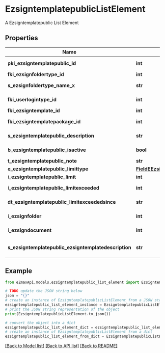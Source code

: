 # EzsigntemplatepublicListElement

A Ezsigntemplatepublic List Element

## Properties

Name | Type | Description | Notes
------------ | ------------- | ------------- | -------------
**pki_ezsigntemplatepublic_id** | **int** | The unique ID of the Ezsigntemplatepublic | 
**fki_ezsignfoldertype_id** | **int** | The unique ID of the Ezsignfoldertype. | 
**s_ezsignfoldertype_name_x** | **str** | The name of the Ezsignfoldertype in the language of the requester | 
**fki_userlogintype_id** | **int** | The unique ID of the Userlogintype  Valid values:  |Value|Description|Detail| |-|-|-| |1|**Email Only**|The Ezsignsigner will receive a secure link by email| |2|**Email and phone or SMS**|The Ezsignsigner will receive a secure link by email and will need to authenticate using SMS or Phone call. **Additional fee applies**| |3|**Email and secret question**|The Ezsignsigner will receive a secure link by email and will need to authenticate using a predefined question and answer| |4|**In person only**|The Ezsignsigner will only be able to sign \&quot;In-Person\&quot; and there won&#39;t be any authentication. No email will be sent for invitation to sign. Make sure you evaluate the risk of signature denial and at minimum, we recommend you use a handwritten signature type| |5|**In person with phone or SMS**|The Ezsignsigner will only be able to sign \&quot;In-Person\&quot; and will need to authenticate using SMS or Phone call. No email will be sent for invitation to sign. **Additional fee applies**| |6|**Embedded**|The Ezsignsigner will only be able to sign in the embedded solution. No email will be sent for invitation to sign. **Additional fee applies**|   |7|**Embedded with phone or SMS**|The Ezsignsigner will only be able to sign in the embedded solution and will need to authenticate using SMS or Phone call. No email will be sent for invitation to sign. **Additional fee applies**|   |8|**No validation**|The Ezsignsigner will not receive an email and won&#39;t have to validate his connection using 2 factor. **Additional fee applies**|      |9|**Sms only**|The Ezsignsigner will not receive an email but will will need to authenticate using SMS. **Additional fee applies**|      | 
**fki_ezsigntemplate_id** | **int** | The unique ID of the Ezsigntemplate | [optional] 
**fki_ezsigntemplatepackage_id** | **int** | The unique ID of the Ezsigntemplatepackage | [optional] 
**s_ezsigntemplatepublic_description** | **str** | The description of the Ezsigntemplatepublic | 
**b_ezsigntemplatepublic_isactive** | **bool** | Whether the ezsigntemplatepublic is active or not | 
**t_ezsigntemplatepublic_note** | **str** | The note of the Ezsigntemplatepublic | 
**e_ezsigntemplatepublic_limittype** | [**FieldEEzsigntemplatepublicLimittype**](FieldEEzsigntemplatepublicLimittype.md) |  | 
**i_ezsigntemplatepublic_limit** | **int** | The limit of the Ezsigntemplatepublic | 
**i_ezsigntemplatepublic_limitexceeded** | **int** | The limitexceeded of the Ezsigntemplatepublic | 
**dt_ezsigntemplatepublic_limitexceededsince** | **str** | The limitexceededsince of the Ezsigntemplatepublic | 
**i_ezsignfolder** | **int** | The total number of Ezsignfolders using the Ezsigntemplatepublic | 
**i_ezsigndocument** | **int** | The total number of Ezsigndocuments using the Ezsigntemplatepublic | 
**s_ezsigntemplatepublic_ezsigntemplatedescription** | **str** | The Ezsigntemplate/Ezsigntemplatepackage description | 

## Example

```python
from eZmaxApi.models.ezsigntemplatepublic_list_element import EzsigntemplatepublicListElement

# TODO update the JSON string below
json = "{}"
# create an instance of EzsigntemplatepublicListElement from a JSON string
ezsigntemplatepublic_list_element_instance = EzsigntemplatepublicListElement.from_json(json)
# print the JSON string representation of the object
print(EzsigntemplatepublicListElement.to_json())

# convert the object into a dict
ezsigntemplatepublic_list_element_dict = ezsigntemplatepublic_list_element_instance.to_dict()
# create an instance of EzsigntemplatepublicListElement from a dict
ezsigntemplatepublic_list_element_from_dict = EzsigntemplatepublicListElement.from_dict(ezsigntemplatepublic_list_element_dict)
```
[[Back to Model list]](../README.md#documentation-for-models) [[Back to API list]](../README.md#documentation-for-api-endpoints) [[Back to README]](../README.md)


